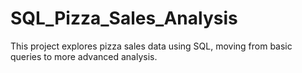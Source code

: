 # SQL_Pizza_Sales_Analysis
This project explores pizza sales data using SQL, moving from basic queries to more advanced analysis.
